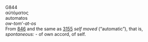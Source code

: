 G844  
αὐτόματος  
automatos  
*ow-tom‘-at-os*  
From [846](g0846) and the same as [3155](g3155) *self* *moved*
(“automatic”), that is, *spontaneous:* - of own accord, of self.  
